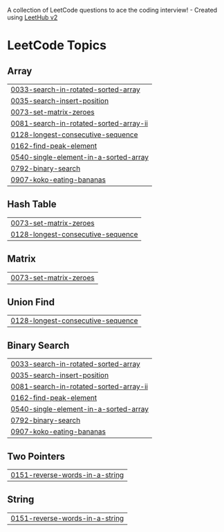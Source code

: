 A collection of LeetCode questions to ace the coding interview! - Created using [LeetHub v2](https://github.com/arunbhardwaj/LeetHub-2.0)
<!---LeetCode Topics Start-->
# LeetCode Topics
## Array
|  |
| ------- |
| [0033-search-in-rotated-sorted-array](https://github.com/satyanarayanbarik/Codes/tree/master/0033-search-in-rotated-sorted-array) |
| [0035-search-insert-position](https://github.com/satyanarayanbarik/Codes/tree/master/0035-search-insert-position) |
| [0073-set-matrix-zeroes](https://github.com/satyanarayanbarik/Codes/tree/master/0073-set-matrix-zeroes) |
| [0081-search-in-rotated-sorted-array-ii](https://github.com/satyanarayanbarik/Codes/tree/master/0081-search-in-rotated-sorted-array-ii) |
| [0128-longest-consecutive-sequence](https://github.com/satyanarayanbarik/Codes/tree/master/0128-longest-consecutive-sequence) |
| [0162-find-peak-element](https://github.com/satyanarayanbarik/Codes/tree/master/0162-find-peak-element) |
| [0540-single-element-in-a-sorted-array](https://github.com/satyanarayanbarik/Codes/tree/master/0540-single-element-in-a-sorted-array) |
| [0792-binary-search](https://github.com/satyanarayanbarik/Codes/tree/master/0792-binary-search) |
| [0907-koko-eating-bananas](https://github.com/satyanarayanbarik/Codes/tree/master/0907-koko-eating-bananas) |
## Hash Table
|  |
| ------- |
| [0073-set-matrix-zeroes](https://github.com/satyanarayanbarik/Codes/tree/master/0073-set-matrix-zeroes) |
| [0128-longest-consecutive-sequence](https://github.com/satyanarayanbarik/Codes/tree/master/0128-longest-consecutive-sequence) |
## Matrix
|  |
| ------- |
| [0073-set-matrix-zeroes](https://github.com/satyanarayanbarik/Codes/tree/master/0073-set-matrix-zeroes) |
## Union Find
|  |
| ------- |
| [0128-longest-consecutive-sequence](https://github.com/satyanarayanbarik/Codes/tree/master/0128-longest-consecutive-sequence) |
## Binary Search
|  |
| ------- |
| [0033-search-in-rotated-sorted-array](https://github.com/satyanarayanbarik/Codes/tree/master/0033-search-in-rotated-sorted-array) |
| [0035-search-insert-position](https://github.com/satyanarayanbarik/Codes/tree/master/0035-search-insert-position) |
| [0081-search-in-rotated-sorted-array-ii](https://github.com/satyanarayanbarik/Codes/tree/master/0081-search-in-rotated-sorted-array-ii) |
| [0162-find-peak-element](https://github.com/satyanarayanbarik/Codes/tree/master/0162-find-peak-element) |
| [0540-single-element-in-a-sorted-array](https://github.com/satyanarayanbarik/Codes/tree/master/0540-single-element-in-a-sorted-array) |
| [0792-binary-search](https://github.com/satyanarayanbarik/Codes/tree/master/0792-binary-search) |
| [0907-koko-eating-bananas](https://github.com/satyanarayanbarik/Codes/tree/master/0907-koko-eating-bananas) |
## Two Pointers
|  |
| ------- |
| [0151-reverse-words-in-a-string](https://github.com/satyanarayanbarik/Codes/tree/master/0151-reverse-words-in-a-string) |
## String
|  |
| ------- |
| [0151-reverse-words-in-a-string](https://github.com/satyanarayanbarik/Codes/tree/master/0151-reverse-words-in-a-string) |
<!---LeetCode Topics End-->